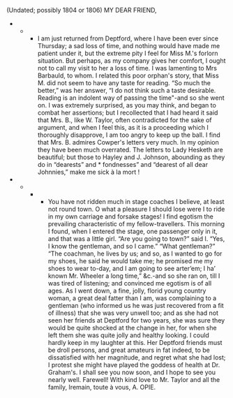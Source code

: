 (Undated; possibly 1804 or 1806)
MY DEAR FRIEND,
* * * I am just returned from Deptford, where I have been ever since Thursday; a sad loss of time, and nothing would have made me patient under it, but the extreme pity I feel for Miss M.'s forlorn situation. But perhaps, as my company gives her comfort, I ought not to call my visit to her a loss of time. I was lamenting to Mrs Barbauld, to whom. I related this poor orphan's story, that Miss M. did not seem to have any taste for reading. “So much the better,” was her answer, “I do not think such a taste desirable. Reading is an indolent way of passing the time"-and so she went on. I was extremely surprised, as
you may think, and began to combat her assertions; but I recollected that I had heard it said that Mrs. B., like W. Taylor, often contradicted for the sake of argument, and when I feel this, as it is a proceeding which I thoroughly disapprove, I am too angry to keep up the ball.
I find that Mrs. B. admires Cowper's letters very much. In my opinion they have been much overrated. The letters to Lady Hesketh are beautiful; but those to Hayley and J. Johnson, abounding as they do in “dearests” and * fondnesses” and “dearest of all dear Johnnies,” make me sick à la mort !
* * * * You have not ridden much in stage coaches I believe, at least not round town. O what a pleasure I should lose were I to ride in my own carriage and forsake stages! I find egotism the prevailing characteristic of my fellow-travellers. This morning I found, when I entered the stage, one passenger only in it, and that was a little girl. “Are you going to town?” said I. “Yes, I know the gentleman, and so I came.” “What gentleman?” “The coachman, he lives by us; and so, as I wanted to go for my shoes, he said he would take me; he promised me my shoes to wear to-day, and I am going to see arter’em; I ha’ known Mr. Wheeler a long time,” &c.-and so she ran on, till I was tired of listening; and convinced me egotism is of all ages. As I went down, a fine, jolly, florid young country woman, a great deal fatter than I am, was complaining to a gentleman (who informed us he was just recovered from a fit of illness) that she was very unwell too; and as she had not seen her friends at Deptford for two years, she was sure they would be quite shocked at the change in her, for when she left them she was quite jolly and healthy looking. I could hardly keep in my laughter at this. Her Deptford friends must be droll persons, and great amateurs in fat indeed, to be dissatisfied with her magnitude, and regret what she had lost; I protest she might have played the goddess of health at Dr. Graham's.
I shall see you now soon, and I hope to see you nearly well. Farewell! With kind love to Mr. Taylor and all the
family, Iremain, toute à vous,
A. OPIE.



